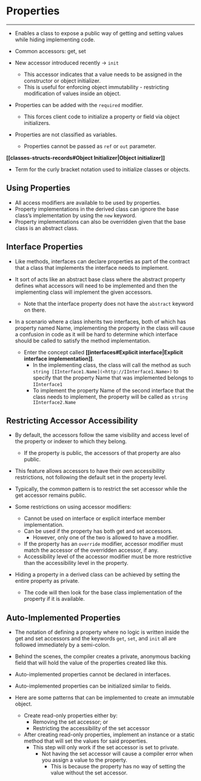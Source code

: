 # Properties

---

- Enables a class to expose a public way of getting and setting values while hiding implementing code.
- Common accessors: get, set

- New accessor introduced recently → `init`
    - This accessor indicates that a value needs to be assigned in the constructor or object initializer.
    - This is useful for enforcing object immutability - restricting modification of values inside an object.

- Properties can be added with the `required` modifier.
    - This forces client code to initialize a property or field via object initializers.
- Properties are not classified as variables.
    - Properties cannot be passed as `ref` or `out` parameter.

**[[classes-structs-records#Object Initializer|Object initializer]]**
- Term for the curly bracket notation used to initialize classes or objects.

## Using Properties

- All access modifiers are available to be used by properties.
- Property implementations in the derived class can ignore the base class’s implementation by using the `new` keyword.
- Property implementations can also be overridden given that the base class is an abstract class.

## Interface Properties

- Like methods, interfaces can declare properties as part of the contract that a class that implements the interface needs to implement.

- It sort of acts like an abstract base class where the abstract property defines what accessors will need to be implemented and then the implementing class will implement the given accessors.
    - Note that the interface property does not have the `abstract` keyword on there.

- In a scenario where a class inherits two interfaces, both of which has property named Name, implementing the property in the class will cause a confusion in code as it will be hard to determine which interface should be called to satisfy the method implementation.    
    - Enter the concept called **[[interfaces#Explicit interface|Explicit interface implementation]]**.
        - In the implementing class, the class will call the method as such `string [IInterface1.Name](<http://IInterface1.Name>)` to specify that the property Name that was implemented belongs to `IInterface1`
        - To implement the property Name of the second interface that the class needs to implement, the property will be called as `string IInterface2.Name`

## Restricting Accessor Accessibility

- By default, the accessors follow the same visibility and access level of the property or indexer to which they belong.
    - If the property is public, the accessors of that property are also public.

- This feature allows accessors to have their own accessibility restrictions, not following the default set in the property level.    
- Typically, the common pattern is to restrict the set accessor while the get accessor remains public.
    
- Some restrictions on using accessor modifiers:
    - Cannot be used on interface or explicit interface member implementation.
    - Can be used if the property has both get and set accessors.
        - However, only one of the two is allowed to have a modifier.
    - If the property has an `override` modifier, accessor modifier must match the accessor of the overridden accessor, if any.
    - Accessibility level of the accessor modifier must be more restrictive than the accessibility level in the property.

- Hiding a property in a derived class can be achieved by setting the entire property as private.
    - The code will then look for the base class implementation of the property if it is available.

## Auto-Implemented Properties

- The notation of defining a property where no logic is written inside the get and set accessors and the keywords `get`, `set`, and `init` all are followed immediately by a semi-colon.
- Behind the scenes, the compiler creates a private, anonymous backing field that will hold the value of the properties created like this.
- Auto-implemented properties cannot be declared in interfaces.
- Auto-implemented properties can be initialized similar to fields.
    
- Here are some patterns that can be implemented to create an immutable object.
    - Create read-only properties either by:
        - Removing the set accessor; or
        - Restricting the accessibility of the set accessor
    - After creating read-only properties, implement an instance or a static method that will set the values for said properties.
        - This step will only work if the set accessor is set to private.
            - Not having the set accessor will cause a compiler error when you assign a value to the property.
                - This is because the property has no way of setting the value without the set accessor.